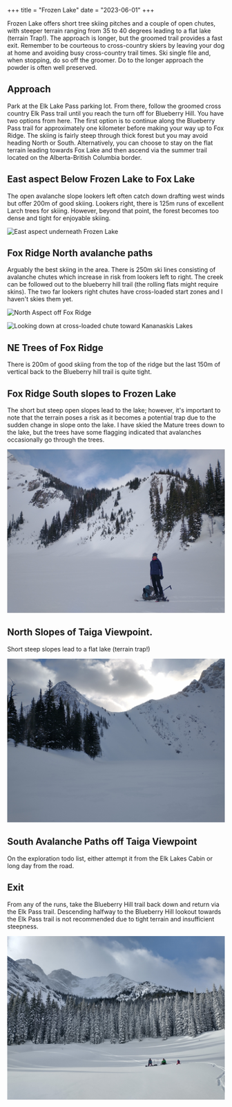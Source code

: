 +++
title = "Frozen Lake"
date = "2023-06-01"
+++

Frozen Lake offers short tree skiing pitches and a couple of open chutes, with steeper terrain ranging from 35 to 40 degrees leading to a flat lake (terrain Trap!). The approach is longer, but the groomed trail provides a fast exit. Remember to be courteous to cross-country skiers by leaving your dog at home and avoiding busy cross-country trail times. Ski single file and, when stopping, do so off the groomer. Do to the longer approach the powder is often well preserved.

## Approach

Park at the Elk Lake Pass parking lot. From there, follow the groomed cross country Elk Pass trail until you reach the turn off for Blueberry Hill. You have two options from here. The first option is to continue along the Blueberry Pass trail for approximately one kilometer before making your way up to Fox Ridge. The skiing is fairly steep through thick forest but you may avoid heading North or South. Alternatively, you can choose to stay on the flat terrain leading towards Fox Lake and then ascend via the summer trail located on the Alberta-British Columbia border.

## East aspect Below Frozen Lake to Fox Lake

The open avalanche slope lookers left often catch down drafting west winds but offer 200m of good skiing. Lookers right, there is 125m runs of excellent Larch trees for skiing. However, beyond that point, the forest becomes too dense and tight for enjoyable skiing.

![East aspect underneath Frozen Lake](./east_aspect_below_Frozen_lakes.jpg)

## Fox Ridge North avalanche paths

Arguably the best skiing in the area. There is 250m ski lines consisting of avalanche chutes which increase in risk from lookers left to right. The creek can be followed out to the blueberry hill trail (the rolling flats might require skins). The two far lookers right chutes have cross-loaded start zones and I haven't skies them yet.

![North Aspect off Fox Ridge](Fox_Ridge_North.jpg)

![Looking down at cross-loaded chute toward Kananaskis Lakes](Steep_chute_Fox_north.jpg)

## NE Trees of Fox Ridge

There is 200m of good skiing from the top of the ridge but the last 150m of vertical back to the Blueberry hill trail is quite tight.

## Fox Ridge South slopes to Frozen Lake

The short but steep open slopes lead to the lake; however, it's important to note that the terrain poses a risk as it becomes a potential trap due to the sudden change in slope onto the lake. I have skied the Mature trees down to the lake, but the trees have some flagging indicated that avalanches occasionally go through the trees.

![Fox Ridge South aspect.  I've skied the denser trees mid picture, the steep slopes end in a flat lake so I haven't skied them. ](FoxRidge_Sourth_aspect.jpg)

## North Slopes of Taiga Viewpoint.

Short steep slopes lead to a flat lake (terrain trap!)

![Taiga Point North slopes](Taiga_Point_North_slopes.jpg)

## South Avalanche Paths off Taiga Viewpoint

On the exploration todo list, either attempt it from the Elk Lakes Cabin or long day from the road.

## Exit

From any of the runs, take the Blueberry Hill trail back down and return via the Elk Pass trail. Descending halfway to the Blueberry Hill lookout towards the Elk Pass trail is not recommended due to tight terrain and insufficient steepness.

![Fox Lake](./Fox_lake.jpg)
